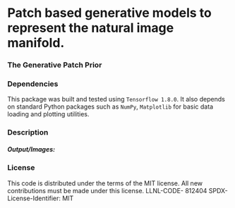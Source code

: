 
# Patch based generative models to represent the natural image manifold.

### The Generative Patch Prior

### Dependencies
This package was built and tested using `Tensorflow 1.8.0`. It also depends on standard Python packages such as `NumPy`, `Matplotlib` for basic data loading and plotting utilities.

### Description
##### Output/Images:


### License
This code is distributed under the terms of the MIT license. All new contributions must be made under this license.
LLNL-CODE- 812404
SPDX-License-Identifier: MIT
